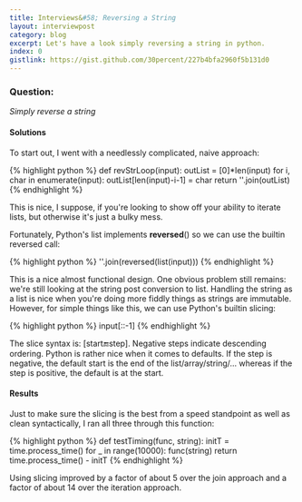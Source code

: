 ```yaml
---
title: Interviews&#58; Reversing a String
layout: interviewpost
category: blog
excerpt: Let's have a look simply reversing a string in python.
index: 0
gistlink: https://gist.github.com/30percent/227b4bfa2960f5b131d0
---
```


### Question:

*Simply reverse a string*

#### Solutions 

To start out, I went with a needlessly complicated, naive approach:

{% highlight python %}
def revStrLoop(input):
	outList = [0]*len(input)
	for i, char in enumerate(input):
		outList[len(input)-i-1] = char
	return ''.join(outList)
{% endhighlight %}

This is nice, I suppose, if you're looking to show off your ability to iterate lists, but otherwise it's just a bulky mess.

Fortunately, Python's list implements __reversed__() so we can use the builtin reversed call:

{% highlight python %}
	''.join(reversed(list(input)))
{% endhighlight %}

This is a nice almost functional design. One obvious problem still remains: we're still looking at the string post conversion to list. Handling the string as a list is nice when you're doing more fiddly things as strings are immutable. However, for simple things like this, we can use Python's builtin slicing:

{% highlight python %}
	input[::-1]
{% endhighlight %}

The slice syntax is: [start:end:step]. Negative steps indicate descending ordering. Python is rather nice when it comes to defaults. If the step is negative, the default start is the end of the list/array/string/... whereas if the step is positive, the default is at the start.

#### Results

Just to make sure the slicing is the best from a speed standpoint as well as clean syntactically, I ran all three through this function:

{% highlight python %}
def testTiming(func, string):
    initT = time.process_time()
    for _ in range(10000):
        func(string)
    return time.process_time() - initT
{% endhighlight %}

Using slicing improved by a factor of about 5 over the join approach and a factor of about 14 over the iteration approach.